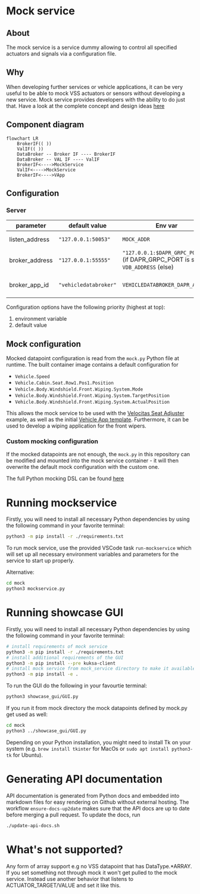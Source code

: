# Mock service

## About

The mock service is a service dummy allowing to control all specified actuators and signals via a configuration file.
## Why

When developing further services or vehicle applications, it can be very useful to be able to mock VSS actuators or sensors without developing a new service. Mock service provides developers with the ability to do just that. Have a look at the complete concept and design ideas [here](./doc/concept.md)

## Component diagram


```mermaid
flowchart LR
    BrokerIF(( ))
    ValIF(( ))
    DataBroker -- Broker IF ---- BrokerIF
    DataBroker -- VAL IF ---- ValIF
    BrokerIF<---->MockService
    ValIF<---->MockService
    BrokerIF<---->VApp
```

## Configuration

### Server

| parameter      | default value         | Env var                                                                          | description                     |
|----------------|-----------------------|----------------------------------------------------------------------------------|---------------------------------|
| listen_address | `"127.0.0.1:50053"`   | `MOCK_ADDR`                                                                      | Listen for rpc calls            |
| broker_address | `"127.0.0.1:55555"`   | `"127.0.0.1:$DAPR_GRPC_PORT"` (if DAPR_GRPC_PORT is set)<br>`VDB_ADDRESS` (else) | Connect to data broker instance |
| broker_app_id  | `"vehicledatabroker"` | `VEHICLEDATABROKER_DAPR_APP_ID`                                                  | Connect to data broker instance |

Configuration options have the following priority (highest at top):
1. environment variable
2. default value

## Mock configuration

Mocked datapoint configuration is read from the `mock.py` Python file at runtime. The built container image contains a default configuration for
* `Vehicle.Speed`
* `Vehicle.Cabin.Seat.Row1.Pos1.Position`
* `Vehicle.Body.Windshield.Front.Wiping.System.Mode`
* `Vehicle.Body.Windshield.Front.Wiping.System.TargetPosition`
* `Vehicle.Body.Windshield.Front.Wiping.System.ActualPosition`

This allows the mock service to be used with the [Velocitas Seat Adjuster](https://eclipse.dev/velocitas/docs/about/use_cases/seat_adjuster/) example, as well as the initial [Vehicle App template](https://github.com/eclipse-velocitas/vehicle-app-python-template). Furthermore, it can be used to develop a wiping application for the front wipers.

### Custom mocking configuration
If the mocked datapoints are not enough, the `mock.py` in this repository can be modified and mounted into the mock service container - it will then overwrite the default mock configuration with the custom one.

The full Python mocking DSL can be found [here](./doc/pydoc/mocking-dsl.md)

# Running mockservice

Firstly, you will need to install all necessary Python dependencies by using the following command in your favorite terminal:

```bash
python3 -m pip install -r ./requirements.txt
```

To run mock service, use the provided VSCode task `run-mockservice` which will set up all necessary environment variables and parameters for the service to start up properly.

Alternative:
```bash
cd mock
python3 mockservice.py
```

# Running showcase GUI

Firstly, you will need to install all necessary Python dependencies by using the following command in your favorite terminal:

```bash
# install requirements of mock service
python3 -m pip install -r ./requirements.txt
# install additional requirements of the GUI
python3 -m pip install --pre kuksa-client
# install mock service from mock_service directory to make it available in the GUI
python3 -m pip install -e .
```

To run the GUI do the following in your favourtie terminal:

```bash
python3 showcase_gui/GUI.py
```

If you run it from mock directory the mock datapoints defined by mock.py get used as well:
```bash
cd mock
python3 ../showcase_gui/GUI.py
```

Depending on your Python installation, you might need to install Tk on your system (e.g. `brew install tkinter` for MacOs or `sudo apt install python3-tk` for Ubuntu).

# Generating API documentation

API documentation is generated from Python docs and embedded into markdown files for easy rendering on Github without external hosting. The workflow `ensure-docs-up2date` makes sure that the API docs are up to date before merging a pull request. To update the docs, run

```bash
./update-api-docs.sh
```

# What's not supported?
Any form of array support e.g no VSS datapoint that has DataType.*ARRAY. 
If you set something not through mock it won't get pulled to the mock service. Instead use another behavior that listens to ACTUATOR_TARGET/VALUE and set it like this.
